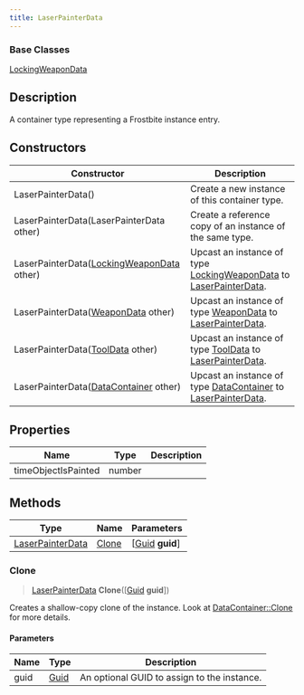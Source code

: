 ```yaml
---
title: LaserPainterData
---
```

### Base Classes

[LockingWeaponData](/vext/ref/fb/lockingweapondata/)

## Description

A container type representing a Frostbite instance entry.

## Constructors

| Constructor                                                                 | Description                                                                                                             |
| --------------------------------------------------------------------------- | ----------------------------------------------------------------------------------------------------------------------- |
| LaserPainterData()                                                          | Create a new instance of this container type.                                                                           |
| LaserPainterData(LaserPainterData other)                                    | Create a reference copy of an instance of the same type.                                                                |
| LaserPainterData([LockingWeaponData](/vext/ref/fb/lockingweapondata/) other)              | Upcast an instance of type [LockingWeaponData](/vext/ref/fb/lockingweapondata/) to [LaserPainterData](/vext/ref/fb/laserpainterdata/).              |
| LaserPainterData([WeaponData](/vext/ref/fb/weapondata/) other)                            | Upcast an instance of type [WeaponData](/vext/ref/fb/weapondata/) to [LaserPainterData](/vext/ref/fb/laserpainterdata/).                            |
| LaserPainterData([ToolData](/vext/ref/fb/tooldata/) other)                                | Upcast an instance of type [ToolData](/vext/ref/fb/tooldata/) to [LaserPainterData](/vext/ref/fb/laserpainterdata/).                                |
| LaserPainterData([DataContainer](/vext/ref/shared/class/datacontainer) other) | Upcast an instance of type [DataContainer](/vext/ref/shared/class/datacontainer) to [LaserPainterData](/vext/ref/fb/laserpainterdata/). |

## Properties

| Name                | Type   | Description |
| ------------------- | ------ | ----------- |
| timeObjectIsPainted | number |             |

## Methods

| Type                                 | Name            | Parameters                                     |
| ------------------------------------ | --------------- | ---------------------------------------------- |
| [LaserPainterData](/vext/ref/fb/laserpainterdata/) | [Clone](#clone) | \[[Guid](/vext/ref/shared/class/guid) **guid**\] |

### Clone

> [LaserPainterData](/vext/ref/fb/laserpainterdata/) **Clone**(\[[Guid](/vext/ref/shared/class/guid) **guid**\])

Creates a shallow-copy clone of the instance. Look at [DataContainer::Clone](/vext/ref/shared/class/datacontainer#clone) for more details.

#### Parameters

| Name | Type         | Description                                 |
| ---- | ------------ | ------------------------------------------- |
| guid | [Guid](/vext/ref/shared/class/guid/) | An optional GUID to assign to the instance. |
